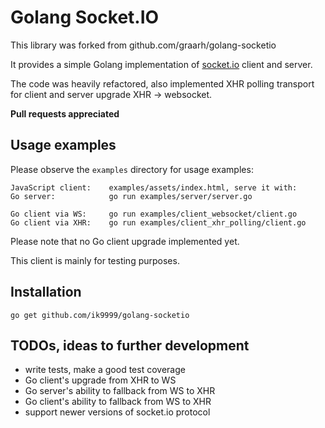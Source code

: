 # Golang Socket.IO

This library was forked from github.com/graarh/golang-socketio

It provides a simple Golang implementation of
[socket.io](http://socket.io) client and server.

The code was heavily refactored, also implemented XHR polling transport
for client and server upgrade XHR -> websocket.

**Pull requests appreciated**

## Usage examples

Please observe the `examples` directory for usage examples:

```
JavaScript client:    examples/assets/index.html, serve it with:
Go server:            go run examples/server/server.go

Go client via WS:     go run examples/client_websocket/client.go
Go client via XHR:    go run examples/client_xhr_polling/client.go
```

Please note that no Go client upgrade implemented yet.

This client is mainly for testing purposes.

## Installation

    go get github.com/ik9999/golang-socketio

## TODOs, ideas to further development

- write tests, make a good test coverage
- Go client's upgrade from XHR to WS
- Go server's ability to fallback from WS to XHR
- Go client's ability to fallback from WS to XHR
- support newer versions of socket.io protocol
